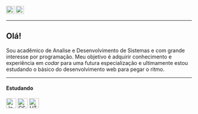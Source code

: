 <a href="mailto:freirylazaro@gmail.com"><img height="22em" alt="Gmail logo" src="https://img.shields.io/badge/-Gmail-critical?&logo=Gmail&logoColor=white"/></a>
<a href="https://www.linkedin.com/in/lazarofreiry-941017232/"><img height="22em" alt="LinkedIn logo" src="https://img.shields.io/badge/-LinkedIn-%230A66C2?&logo=LinkedIn&logoColor=white"/></a>

***

<h2>Olá!</h2>

Sou acadêmico de Analise e Desenvolvimento de Sistemas e com grande interesse por programação.
Meu objetivo é adquirir conhecimento e experiência em *codar* para uma futura especialização e
ultimamente estou estudando o básico do desenvolvimento web para pegar o ritmo.

***

#### Estudando
<a><img height="27em" alt="JavaScript logo" src="https://img.shields.io/badge/JavaScript-black?logo=JavaScript"/></a>
<a><img height="27em" alt="CSS3 logo" src="https://img.shields.io/badge/CSS-blue?logo=css3"/></a>
<a><img height="27em" alt="HTML5 logo" src="https://img.shields.io/badge/HTML-white?logo=html5"/></a>
